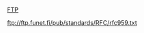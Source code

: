 [FTP](ftp://ftp.funet.fi/pub/standards/RFC/rfc959.txt)

<ftp://ftp.funet.fi/pub/standards/RFC/rfc959.txt>

